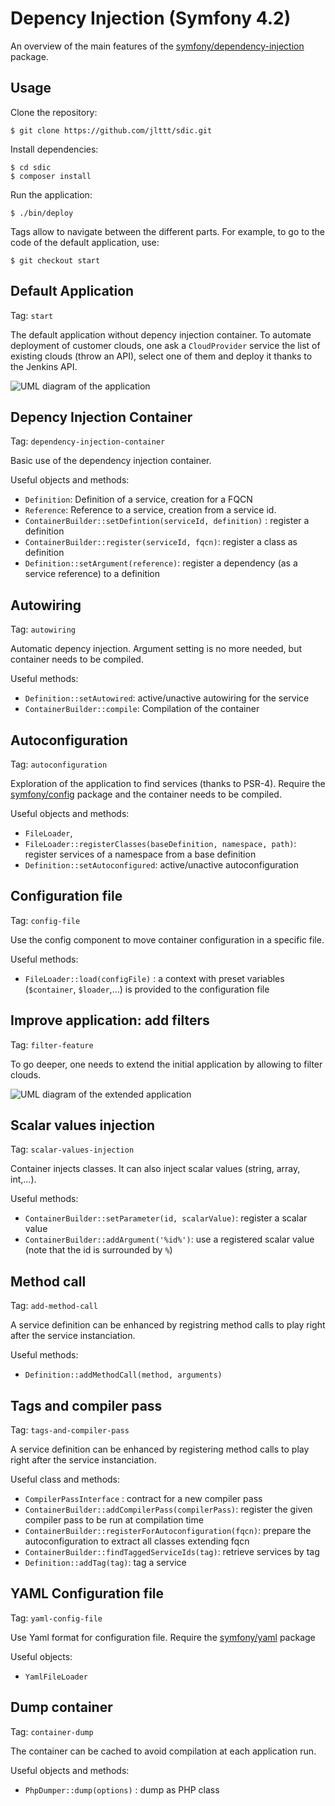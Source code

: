 Depency Injection (Symfony 4.2)
======

An overview of the main features of the [symfony/dependency-injection](https://github.com/symfony/dependency-injection) package. 

Usage
-----

Clone the repository:
```
$ git clone https://github.com/jlttt/sdic.git
```
Install dependencies:
```
$ cd sdic 
$ composer install
```

Run the application:
```
$ ./bin/deploy
```

Tags allow to navigate between the different parts. For example, to go to the code of the default application, use:
```
$ git checkout start
```

Default Application
-----

Tag: `start`

The default application without depency injection container.
To automate deployment of customer clouds, one ask a `CloudProvider` service the list of existing clouds (throw an API), select one of them and deploy it thanks to the Jenkins API.

![UML diagram of the application](http://yuml.me/0678f50b.png)

Depency Injection Container
----

Tag: `dependency-injection-container`

Basic use of the dependency injection container.

Useful objects and methods:
- `Definition`: Definition of a service, creation for a FQCN
- `Reference`: Reference to a service, creation from a service id.
- `ContainerBuilder::setDefintion(serviceId, definition)` : register a definition
- `ContainerBuilder::register(serviceId, fqcn)`: register a class as definition
- `Definition::setArgument(reference)`: register a dependency (as a service reference) to a definition

Autowiring
----

Tag: `autowiring`

Automatic depency injection.
Argument setting is no more needed, but container needs to be compiled.

Useful methods:
- `Definition::setAutowired`: active/unactive autowiring for the service
- `ContainerBuilder::compile`: Compilation of the container

Autoconfiguration
----

Tag: `autoconfiguration`

Exploration of the application to find services (thanks to PSR-4).
Require the [symfony/config](https://github.com/symfony/config) package and the container needs to be compiled.

Useful objects and methods:
- `FileLoader`,
- `FileLoader::registerClasses(baseDefinition, namespace, path)`: register services of a namespace from a base definition
- `Definition::setAutoconfigured`: active/unactive autoconfiguration

Configuration file
-----

Tag: `config-file`

Use the config component to move container configuration in a specific file.

Useful methods:
- `FileLoader::load(configFile)` : a context with preset variables (`$container`, `$loader`,...) is provided to the configuration file

Improve application: add filters
-----

Tag: `filter-feature`

To go deeper, one needs to extend the initial application by allowing to filter clouds.

![UML diagram of the extended application](http://yuml.me/f19b03a6.png)

Scalar values injection
-----

Tag: `scalar-values-injection`

Container injects classes. It can also inject scalar values (string, array, int,...).

Useful methods:
- `ContainerBuilder::setParameter(id, scalarValue)`: register a scalar value
- `ContainerBuilder::addArgument('%id%')`: use a registered scalar value (note that the id is surrounded by `%`)

Method call
-----

Tag: `add-method-call`

A service definition can be enhanced by registring method calls to play right after the service instanciation.

Useful methods:
- `Definition::addMethodCall(method, arguments)`

Tags and compiler pass
-----

Tag: `tags-and-compiler-pass`

A service definition can be enhanced by registering method calls to play right after the service instanciation.

Useful class and methods:
- `CompilerPassInterface` : contract for a new compiler pass
- `ContainerBuilder::addCompilerPass(compilerPass)`: register the given compiler pass to be run at compilation time
- `ContainerBuilder::registerForAutoconfiguration(fqcn)`: prepare the autoconfiguration to extract all classes extending fqcn
- `ContainerBuilder::findTaggedServiceIds(tag)`: retrieve services by tag
- `Definition::addTag(tag)`: tag a service

YAML Configuration file
-----

Tag: `yaml-config-file`

Use Yaml format for configuration file.
Require the [symfony/yaml](https://github.com/symfony/yaml) package

Useful objects:
- `YamlFileLoader`

Dump container
-----

Tag: `container-dump`

The container can be cached to avoid compilation at each application run.

Useful objects and methods:
- `PhpDumper::dump(options)` : dump as PHP class

